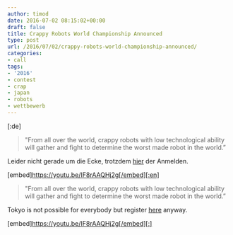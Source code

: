 ```yaml
---
author: timod
date: 2016-07-02 08:15:02+00:00
draft: false
title: Crappy Robots World Championship Announced
type: post
url: /2016/07/02/crappy-robots-world-championship-announced/
categories:
- call
tags:
- '2016'
- contest
- crap
- japan
- robots
- wettbewerb
---
```


[:de]

<blockquote>"From all over the world, crappy robots with low technological ability will gather and fight to determine the worst made robot in the world.”</blockquote>


Leider nicht gerade um die Ecke, trotzdem [hier](https://inquiry.nifty.com/webeq/pub/dpz/hwcparticipation) der Anmelden.

[embed]https://youtu.be/IF8rAAQHj2g[/embed][:en]

<blockquote>"From all over the world, crappy robots with low technological ability will gather and fight to determine the worst made robot in the world.”</blockquote>


Tokyo is not possible for everybody but register [here](https://inquiry.nifty.com/webeq/pub/dpz/hwcparticipation) anyway.

[embed]https://youtu.be/IF8rAAQHj2g[/embed][:]
